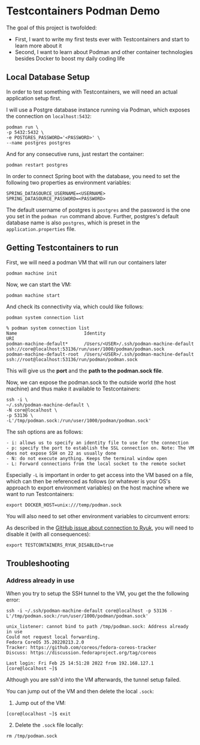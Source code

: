 # Testcontainers Podman Demo
The goal of this project is twofolded:
- First, I want to write my first tests ever with Testcontainers and start to learn more about it
- Second, I want to learn about Podman and other container technologies besides Docker to boost my daily coding life

## Local Database Setup
In order to test something with Testcontainers, we will need an actual application setup first.

I will use a Postgre database instance running via Podman, which exposes the connection on `localhost:5432`:

```
podman run \
-p 5432:5432 \
-e POSTGRES_PASSWORD='<PASSWORD>' \
--name postgres postgres
```

And for any consecutive runs, just restart the container:

```
podman restart postgres
```

In order to connect Spring boot with the database, you need to set the following two
properties as environment variables:

```
SPRING_DATASOURCE_USERNAME=<USERNAME>
SPRING_DATASOURCE_PASSWORD=<PASSWORD>
```

The default username of postgres is `postgres` and the password is the one you set in the `podman run`
command above. Further, postgres's default database name is also `postgres`, which is preset in the `application.properties`
file.

## Getting Testcontainers to run
First, we will need a podman VM that will run our containers later

`podman machine init`

Now, we can start the VM:

`podman machine start`

And check its connectivity via, which could like follows:

`podman system connection list`

```
% podman system connection list
Name                         Identity                                           URI
podman-machine-default*      /Users/<USER>/.ssh/podman-machine-default  ssh://core@localhost:53136/run/user/1000/podman/podman.sock
podman-machine-default-root  /Users/<USER>/.ssh/podman-machine-default  ssh://root@localhost:53136/run/podman/podman.sock
```

This will give us the **port** and the **path to the podman.sock file**.

Now, we can expose the podman.sock to the outside world (the host machine) and thus make it available to Testcontainers:

```
ssh -i \
~/.ssh/podman-machine-default \
-N core@localhost \
-p 53136 \
-L'/tmp/podman.sock:/run/user/1000/podman/podman.sock'
```

The ssh options are as follows:

```
- i: allows us to specify an identity file to use for the connection
- p: specify the port to establish the SSL connection on. Note: The VM does not expose SSH on 22 as usually done
- N: do not execute anything. Keeps the terminal window open
- L: Forward connections from the local socket to the remote socket
```

Especially `-L` is important in order to get access into the VM based on a file, which can then be referenced as follows (or whatever is your OS's approach to export environment variables) on the host machine
where we want to run Testcontainers:

```
export DOCKER_HOST=unix:///temp/podman.sock
```

You will also need to set other environment variables to circumvent errors:

As described in the [GitHub issue about connection to Ryuk](https://github.com/testcontainers/testcontainers-java/issues/3609), you will need to disable it (with all consequences):
```
export TESTCONTAINERS_RYUK_DISABLED=true
```

## Troubleshooting

### Address already in use
When you try to setup the SSH tunnel to the VM, you get the the following error:

`ssh -i ~/.ssh/podman-machine-default core@localhost -p 53136 -L'/tmp/podman.sock:/run/user/1000/podman/podman.sock'`

```
unix_listener: cannot bind to path /tmp/podman.sock: Address already in use
Could not request local forwarding.
Fedora CoreOS 35.20220213.2.0
Tracker: https://github.com/coreos/fedora-coreos-tracker
Discuss: https://discussion.fedoraproject.org/tag/coreos

Last login: Fri Feb 25 14:51:28 2022 from 192.168.127.1
[core@localhost ~]$
```

Although you are ssh'd into the VM afterwards, the tunnel setup failed.

You can jump out of the VM and then delete the local `.sock`:

1. Jump out of the VM:

`[core@localhost ~]$ exit`

2. Delete the `.sock` file locally:

`rm /tmp/podman.sock`